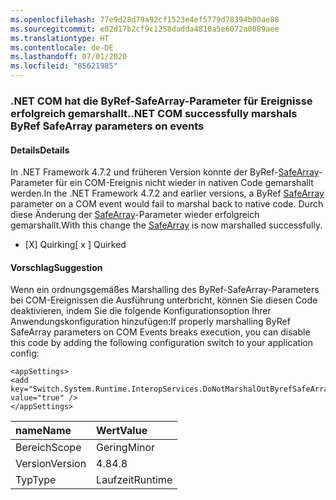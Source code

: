 ```yaml
---
ms.openlocfilehash: 77e9d28d79a92cf1523e4ef5779d78394b00ae80
ms.sourcegitcommit: e02d17b2cf9c1258dadda4810a5e6072a0089aee
ms.translationtype: HT
ms.contentlocale: de-DE
ms.lasthandoff: 07/01/2020
ms.locfileid: "85621985"
---
```

### <a name="net-com-successfully-marshals-byref-safearray-parameters-on-events"></a><span data-ttu-id="62db0-101">.NET COM hat die ByRef-SafeArray-Parameter für Ereignisse erfolgreich gemarshallt.</span><span class="sxs-lookup"><span data-stu-id="62db0-101">.NET COM successfully marshals ByRef SafeArray parameters on events</span></span>

#### <a name="details"></a><span data-ttu-id="62db0-102">Details</span><span class="sxs-lookup"><span data-stu-id="62db0-102">Details</span></span>

<span data-ttu-id="62db0-103">In .NET Framework 4.7.2 und früheren Version konnte der ByRef-[SafeArray](https://docs.microsoft.com/windows/desktop/api/oaidl/ns-oaidl-safearray)-Parameter für ein COM-Ereignis nicht wieder in nativen Code gemarshallt werden.</span><span class="sxs-lookup"><span data-stu-id="62db0-103">In the .NET Framework 4.7.2 and earlier versions, a ByRef [SafeArray](https://docs.microsoft.com/windows/desktop/api/oaidl/ns-oaidl-safearray) parameter on a COM event would fail to marshal back to native code.</span></span>  <span data-ttu-id="62db0-104">Durch diese Änderung der [SafeArray](https://docs.microsoft.com/windows/desktop/api/oaidl/ns-oaidl-safearray)-Parameter wieder erfolgreich gemarshallt.</span><span class="sxs-lookup"><span data-stu-id="62db0-104">With this change the [SafeArray](https://docs.microsoft.com/windows/desktop/api/oaidl/ns-oaidl-safearray) is now marshalled successfully.</span></span><ul><li><span data-ttu-id="62db0-105">[X] Quirking</span><span class="sxs-lookup"><span data-stu-id="62db0-105">[ x ] Quirked</span></span></li></ul>

#### <a name="suggestion"></a><span data-ttu-id="62db0-106">Vorschlag</span><span class="sxs-lookup"><span data-stu-id="62db0-106">Suggestion</span></span>

<span data-ttu-id="62db0-107">Wenn ein ordnungsgemäßes Marshalling des ByRef-SafeArray-Parameters bei COM-Ereignissen die Ausführung unterbricht, können Sie diesen Code deaktivieren, indem Sie die folgende Konfigurationsoption Ihrer Anwendungskonfiguration hinzufügen:</span><span class="sxs-lookup"><span data-stu-id="62db0-107">If properly marshalling ByRef SafeArray parameters on COM Events breaks execution, you can disable this code by adding the following configuration switch to your application config:</span></span><pre><code class="lang-xml">&lt;appSettings&gt;&#13;&#10;&lt;add key=&quot;Switch.System.Runtime.InteropServices.DoNotMarshalOutByrefSafeArrayOnInvoke&quot; value=&quot;true&quot; /&gt;&#13;&#10;&lt;/appSettings&gt;&#13;&#10;</code></pre>

| <span data-ttu-id="62db0-108">name</span><span class="sxs-lookup"><span data-stu-id="62db0-108">Name</span></span>    | <span data-ttu-id="62db0-109">Wert</span><span class="sxs-lookup"><span data-stu-id="62db0-109">Value</span></span>       |
|:--------|:------------|
| <span data-ttu-id="62db0-110">Bereich</span><span class="sxs-lookup"><span data-stu-id="62db0-110">Scope</span></span>   |<span data-ttu-id="62db0-111">Gering</span><span class="sxs-lookup"><span data-stu-id="62db0-111">Minor</span></span>|
|<span data-ttu-id="62db0-112">Version</span><span class="sxs-lookup"><span data-stu-id="62db0-112">Version</span></span>|<span data-ttu-id="62db0-113">4.8</span><span class="sxs-lookup"><span data-stu-id="62db0-113">4.8</span></span>|
|<span data-ttu-id="62db0-114">Typ</span><span class="sxs-lookup"><span data-stu-id="62db0-114">Type</span></span>|<span data-ttu-id="62db0-115">Laufzeit</span><span class="sxs-lookup"><span data-stu-id="62db0-115">Runtime</span></span>|
